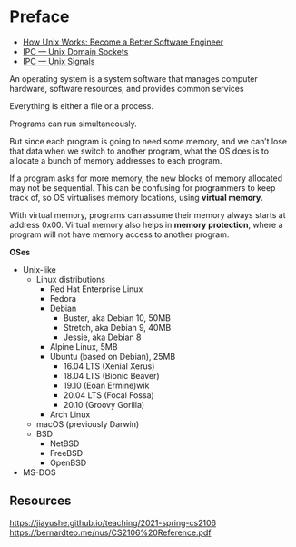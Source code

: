 # Preface

* [How Unix Works: Become a Better Software Engineer](https://neilkakkar.com/unix.html)
* [IPC — Unix Domain Sockets](https://goodyduru.github.io/os/2023/10/03/ipc-unix-domain-sockets.html)
* [IPC — Unix Signals](https://goodyduru.github.io//os/2023/10/05/ipc-unix-signals.html)

An operating system is a system software that manages computer hardware, software resources, and provides common services

Everything is either a file or a process.

Programs can run simultaneously.

But since each program is going to need some memory, and we can’t lose that data when we switch to another program, what the OS does is to allocate a bunch of memory addresses to each program.

If a program asks for more memory, the new blocks of memory allocated may not be sequential. This can be confusing for programmers to keep track of, so OS virtualises memory locations, using **virtual memory**.

With virtual memory, programs can assume their memory always starts at address 0x00. Virtual memory also helps in **memory protection**, where a program will not have memory access to another program.

**OSes**

- Unix-like
    - Linux distributions
        - Red Hat Enterprise Linux
        - Fedora
        - Debian
            - Buster, aka Debian 10, 50MB
            - Stretch, aka Debian 9, 40MB
            - Jessie, aka Debian 8
        - Alpine Linux, 5MB
        - Ubuntu (based on Debian), 25MB
            - 16.04 LTS (Xenial Xerus)
            - 18.04 LTS (Bionic Beaver)
            - 19.10 (Eoan Ermine)wik
            - 20.04 LTS (Focal Fossa)
            - 20.10 (Groovy Gorilla)
        - Arch Linux
    - macOS (previously Darwin)
    - BSD
        - NetBSD
        - FreeBSD
        - OpenBSD
- MS-DOS

## Resources

https://jiayushe.github.io/teaching/2021-spring-cs2106
https://bernardteo.me/nus/CS2106%20Reference.pdf
